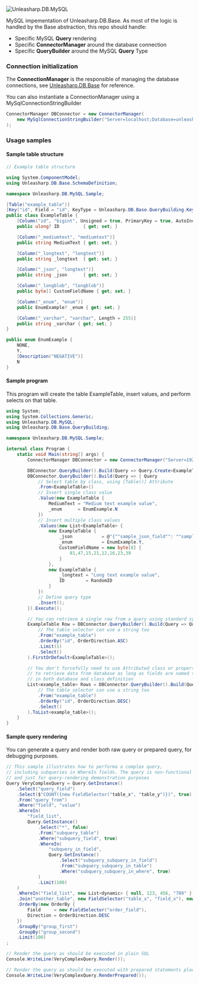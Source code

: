 ![Unleasharp.DB.MySQL](https://socialify.git.ci/TraberSoftware/Unleasharp.DB.MySQL/image?description=1&font=Inter&logo=https%3A%2F%2Fi.ibb.co%2FfmvBtLM%2Flogo-small.png&name=1&owner=1&pattern=Circuit+Board&theme=Light)

MySQL impementation of Unleasharp.DB.Base. As most of the logic is handled by the Base abstraction, this repo should handle:
 * Specific MySQL **Query** rendering
 * Specific **ConnectorManager** around the database connection
 * Specific **QueryBuilder** around the MySQL **Query** Type

### Connection initialization
The **ConnectionManager** is the responsible of managing the database connections, see [Unleasharp.DB.Base](https://github.com/TraberSoftware/Unleasharp.DB.Base) for reference.

You can also instantiate a ConnectionManager using a MySqlConnectionStringBuilder 
```csharp
ConnectorManager DBConnector = new ConnectorManager(
    new MySqlConnectionStringBuilder("Server=localhost;Database=unleasharp;Uid=unleasharp;Pwd=unleasharp;")
);
```

### Usage samples

#### Sample table structure
```csharp
// Example table structure

using System.ComponentModel;
using Unleasharp.DB.Base.SchemaDefinition;

namespace Unleasharp.DB.MySQL.Sample;

[Table("example_table")]
[Key("id", Field = "id", KeyType = Unleasharp.DB.Base.QueryBuilding.KeyType.PRIMARY)]
public class ExampleTable {
    [Column("id", "bigint", Unsigned = true, PrimaryKey = true, AutoIncrement = true, NotNull = true, Length = 20)]
    public ulong? ID         { get; set; }

    [Column("_mediumtext", "mediumtext")]
    public string MediumText { get; set; }

    [Column("_longtext", "longtext")]
    public string _longtext  { get; set; }

    [Column("_json", "longtext")]
    public string _json      { get; set; }

    [Column("_longblob", "longblob")]
    public byte[] CustomFieldName { get; set; }

    [Column("_enum", "enum")]
    public EnumExample? _enum { get; set; }

    [Column("_varchar", "varchar", Length = 255)]
    public string _varchar { get; set; }
}

public enum EnumExample {
    NONE,
    Y,
    [Description("NEGATIVE")]
    N
}
```

#### Sample program

This program will create the table ExampleTable, insert values, and perform selects on that table.

```csharp
using System;
using System.Collections.Generic;
using Unleasharp.DB.MySQL;
using Unleasharp.DB.Base.QueryBuilding;

namespace Unleasharp.DB.MySQL.Sample;

internal class Program {
    static void Main(string[] args) {
        ConnectorManager DBConnector = new ConnectorManager("Server=192.168.1.8;Database=unleasharp;Uid=unleasharp;Pwd=unleasharp;");

        DBConnector.QueryBuilder().Build(Query => Query.Create<ExampleTable>()).Execute();
        DBConnector.QueryBuilder().Build(Query => { Query
            // Select table by class, using [Table()] Attribute
            .From<ExampleTable>()
            // Insert single class value
            .Value(new ExampleTable {
                MediumText = "Medium text example value",
                _enum      = EnumExample.N
            })
            // Insert multiple class values
            .Values(new List<ExampleTable> {
                new ExampleTable {
                    _json           = @"{""sample_json_field"": ""sample_json_value""}",
                    _enum           = EnumExample.Y,
                    CustomFieldName = new byte[8] {
                        81,47,15,21,12,16,23,39
                    }
                },
                new ExampleTable {
                    _longtext = "Long text example value",
                    ID        = RandomID
                }
            })
            // Define query type
            .Insert();
        }).Execute();

        // You can retrieve a single row from a query using standard syntax
        ExampleTable Row = DBConnector.QueryBuilder().Build(Query => Query
            // The table selector can use a string too
            .From("example_table")
            .OrderBy("id", OrderDirection.ASC)
            .Limit(1)
            .Select()
        ).FirstOrDefault<ExampleTable>();

        // You don't forcefully need to use Attributed class or properties
        // to retrieve data from database as long as fields are named the same
        // in both database and class definition
        List<example_table> Rows = DBConnector.QueryBuilder().Build(Query => Query
            // The table selector can use a string too
            .From("example_table")
            .OrderBy("id", OrderDirection.DESC)
            .Select()
        ).ToList<example_table>();
    }
}
```

#### Sample query rendering
You can generate a query and render both raw query or prepared query, for debugging purposes.

```csharp
// This sample illustrates how to performa a complex query,
// including subqueries in WhereIn fields. The query is non-functional
// and just for query-rendering demonstration purposes
Query VeryComplexQuery = Query.GetInstance()
    .Select("query_field")
    .Select($"COUNT({new FieldSelector("table_x", "table_y")})", true)
    .From("query_from")
    .Where("field", "value")
    .WhereIn(
        "field_list",
        Query.GetInstance()
            .Select("*", false)
            .From("subquery_table")
            .Where("subquery_field", true)
            .WhereIn(
                "subquery_in_field",
                Query.GetInstance()
                    .Select("subquery_subquery_in_field")
                    .From("subquery_subquery_in_table")
                    .Where("subquery_subquery_in_where", true)
            )
            .Limit(100)
    )
    .WhereIn("field_list", new List<dynamic> { null, 123, 456, "789" })
    .Join("another_table", new FieldSelector("table_x", "field_x"), new FieldSelector("table_y", "field_y"))
    .OrderBy(new OrderBy {
        Field     = new FieldSelector("order_field"),
        Direction = OrderDirection.DESC
    })
    .GroupBy("group_first")
    .GroupBy("group_second")
    .Limit(100)
;

// Render the query as should be executed in plain SQL
Console.WriteLine(VeryComplexQuery.Render());

// Render the query as should be executed with prepared statements placeholders
Console.WriteLine(VeryComplexQuery.RenderPrepared());
```